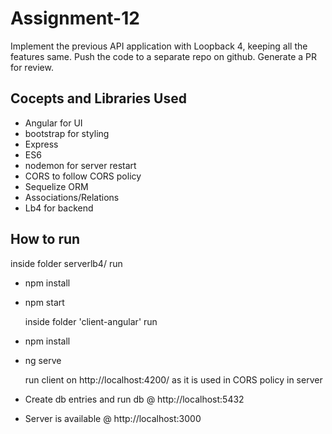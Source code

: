 # Assignment-12

Implement the previous API application with Loopback 4, keeping all the features same. Push the code to a separate repo on github. Generate a PR for review.

## Cocepts and Libraries Used

- Angular for UI
- bootstrap for styling
- Express
- ES6
- nodemon for server restart
- CORS to follow CORS policy
- Sequelize ORM
- Associations/Relations
- Lb4 for backend

## How to run

inside folder serverlb4/ run

- npm install

- npm start

  inside folder 'client-angular' run

- npm install
- ng serve

  run client on http://localhost:4200/ as it is used in CORS policy in server

- Create db entries and run db @ http://localhost:5432
- Server is available @ http://localhost:3000
